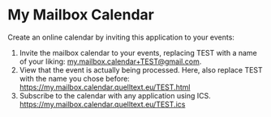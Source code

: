 My Mailbox Calendar
===================

Create an online calendar by inviting this application to your events:
1. Invite the mailbox calendar to your events, replacing TEST with a
   name of your liking:
   [my.mailbox.calendar+TEST@gmail.com](mailto:my.mailbox.calendar+test@gmail.com).
2. View that the event is actually being processed. Here, also replace
   TEST with the name you chose before:  
   https://my.mailbox.calendar.quelltext.eu/TEST.html
3. Subscribe to the calendar with any application using ICS.  
   https://my.mailbox.calendar.quelltext.eu/TEST.ics


